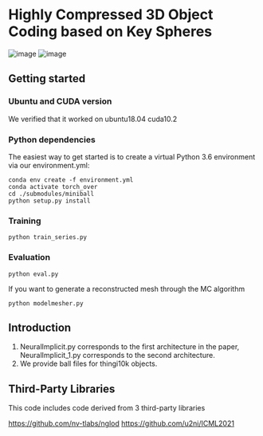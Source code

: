# Highly Compressed 3D Object Coding based on Key Spheres

![image](imgs/Figure1.jpg)
![image](imgs/Figure2.jpg)
## Getting started

### Ubuntu and CUDA version

We verified that it worked on ubuntu18.04 cuda10.2

### Python dependencies
The easiest way to get started is to create a virtual Python 3.6 environment via our environment.yml:
```
conda env create -f environment.yml
conda activate torch_over
cd ./submodules/miniball
python setup.py install

```
### Training
```
python train_series.py
```

### Evaluation
```
python eval.py
```
If you want to generate a reconstructed mesh through the MC algorithm
```
python modelmesher.py 
```

## Introduction
1. NeuralImplicit.py corresponds to the first architecture in the paper, NeuralImplicit_1.py corresponds to the second architecture.
2. We provide ball files for thingi10k objects.

## Third-Party Libraries

This code includes code derived from 3 third-party libraries

https://github.com/nv-tlabs/nglod
https://github.com/u2ni/ICML2021



